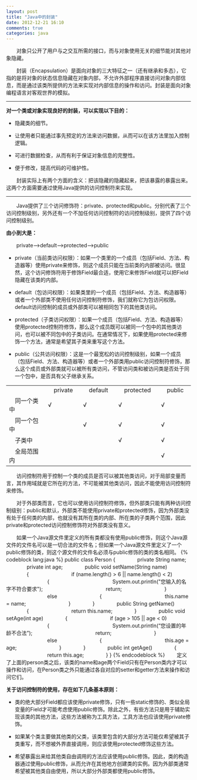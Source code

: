 ```yaml
---
layout: post
title: "Java中的封装"
date: 2012-12-21 16:10
comments: true
categories: java
---
```

　　对象只公开了用户与之交互所需的接口，而与对象使用无关的细节能对其他对象隐藏。
<!-- more -->


　　封装（Encapsulation）是面向对象的三大特征之一（还有继承和多态），它指的是将对象的状态信息隐藏在对象内部，不允许外部程序直接访问对象内部信息，而是通过该类所提供的方法来实现对内部信息的操作和访问。封装是面向对象编程语言对客观世界的模拟。

----

__对一个类或对象实现良好的封装，可以实现以下目的：__

- 隐藏类的细节。

- 让使用者只能通过事先预定的方法来访问数据，从而可以在该方法里加入控制逻辑。

- 可进行数据检查，从而有利于保证对象信息的完整性。

- 便于修改，提高代码的可维护性。

　　封装实际上有两个方面的含义：把该隐藏的隐藏起来，把该暴露的暴露出来。这两个方面需要通过使用Java提供的访问控制符来实现。

----

　　Java提供了三个访问修饰符：private、protected和public。分别代表了三个访问控制级别，另外还有一个不加任何访问控制符的访问控制级别，提供了四个访问控制级别。

__由小到大是：__

　　private-->default-->protected-->public

- private（当前类访问权限）：如果一个类里的一个成员（包括Field、方法、构造器等）使用private来修饰，则这个成员只能在当前类的内部被访问。很显然，这个访问修饰符用于修饰Field最合适，使用它来修饰Field就可以把Field隐藏在该类的内部。

- default（包访问权限）：如果类里的一个成员（包括Field、方法、构造器等）或者一个外部类不使用任何访问控制符修饰，我们就称它为包访问权限。default访问控制的成员或外部类可以被相同包下的其他类访问。

- protected（子类访问权限）：如果一个成员（包括Field、方法、构造器等）使用protected控制符修饰，那么这个成员既可以被同一个包中的其他类访问，也可以被不同包中的子类访问。在通常情况下，如果使用protected来修饰一个方法，通常是希望其子类来重写这个方法。

- public（公共访问权限）：这是一个最宽松的访问控制级别，如果一个成员（包括Field、方法、构造器等）或者一个外部类用public访问控制符修饰，那么这个成员或外部类就可以被所有类访问，不管访问类和被访问类是否处于同一个包中，是否具有父子继承关系。


<table>
	<tr>
		<td></td>
		<td>　private　</td>
		<td>　default　</td>
		<td>　protected　</td>
		<td>　public　</td>
	</tr>
	<tr>
		<td>　同一个类中　</td>
		<td>√</td>
		<td>√</td>
		<td>√</td>
		<td>√</td>
	</tr>
	<tr>
		<td>　同一个包中　</td>
		<td></td>
		<td>√</td>
		<td>√</td>
		<td>√</td>
	</tr>
	<tr>
		<td>　子类中　</td>
		<td></td>
		<td></td>
		<td>√</td>
		<td>√</td>
	</tr>
	<tr>
		<td>　全局范围内　</td>
		<td></td>
		<td></td>
		<td></td>
		<td>√</td>
	</tr>
</table>

　　访问控制符用于控制一个类的成员是否可以被其他类访问，对于局部变量而言，其作用域就是它所在的方法，不可能被其他类访问，因此不能使用访问控制符来修饰。

　　对于外部类而言，它也可以使用访问控制符修饰，但外部类只能有两种访问控制级别：public和默认，外部类不能使用private和protected修饰，因为外部类没有处于任何类的内部，也就没有其所在类的内部、所在类的子类两个范围，因此private和protected访问控制修饰符对外部类没有意义。

　　如果一个Java源文件里定义的所有类都没有使用public修饰，则这个Java源文件的文件名可以是一切合法的文件名；但如果一个Java源文件里定义了一个public修饰的类，则这个源文件的文件名必须与public修饰的类的类名相同。
{% codeblock lang:java %}
public class Person
{
　　　　private String name;
　　　　private int age;
　　　　public void setName(String name)
　　　　{
　　　　　　　　if (name.length() > 6 || name.length() < 2)
　　　　　　　　{
　　　　　　　　　　　　System.out.println("您输入的名字不符合要求");
　　　　　　　　　　　　return;
　　　　　　　　}
　　　　　　　　else
　　　　　　　　{
　　　　　　　　　　　　this.name = name;
　　　　　　　　}
　　　　}
　　　　public String getName()
　　　　{
　　　　　　　　return this.name;
　　　　}
　　　　public void setAge(int age)
　　　　{
　　　　　　　　if (age > 105 || age < 0)
　　　　　　　　{
　　　　　　　　　　　　System.out.println(“您设置的年龄不合法”);
　　　　　　　　　　　　return;
　　　　　　　　}
　　　　　　　　else
　　　　　　　　{
　　　　　　　　　　　　this.age = age;
　　　　　　　　}
　　　　}
　　　　public int getAge()
　　　　{
　　　　　　　　return this.age;
　　　　}
}
{% endcodeblock %}
　　定义了上面的person类之后，该类的name和age两个Field只有在Person类内才可以操作和访问，在Person类之外只能通过各自对应的setter和getter方法来操作和访问它们。

__关于访问控制符的使用，存在如下几条基本原则：__

- 类的绝大部分Field都应该使用private修饰，只有一些static修饰的、类似全局变量的Field才可能考虑使用public修饰。除此之外，有些方法只是用于辅助实现该类的其他方法，这些方法被称为工具方法，工具方法也应该使用private修饰。

- 如果某个类主要做其他类的父类，该类里包含的大部分方法可能仅希望被其子类重写，而不想被外界直接调用，则应该使用protected修饰这些方法。

- 希望暴露出来给其他类自由调用的方法应该使用public修饰。因此，类的构造器通过使用public修饰，从而允许在其他地方创建类的实例。因为外部类通常希望被其他类自由使用，所以大部分外部类都使用public修饰。

